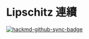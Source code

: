 # Lipschitz 連續

[![hackmd-github-sync-badge](https://hackmd.io/w4yXN2GAQ7yuX97BHVCBHQ/badge)](https://hackmd.io/w4yXN2GAQ7yuX97BHVCBHQ)

